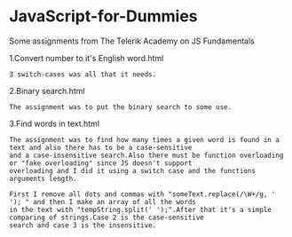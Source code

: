 JavaScript-for-Dummies
======================

Some assignments from The Telerik Academy on JS Fundamentals

  1.Convert number to it's English word.html
  
    3 switch-cases was all that it needs.
    
    
  2.Binary search.html
    
    The assignment was to put the binary search to some use.
    
  
  3.Find words in text.html
  
    The assignment was to find how many times a given word is found in a text and also there has to be a case-sensitive
    and a case-insensitive search.Also there must be function overloading or "fake overloading" since JS doesn't support
    overloading and I did it using a switch case and the functions arguments length.
    
    First I remove all dots and commas with "someText.replace(/\W+/g, ' ');	" and then I make an array of all the words
    in the text with "tempString.split(' ');".After that it's a simple comparing of strings.Case 2 is the case-sensitive
    search and case 3 is the insensitive.
